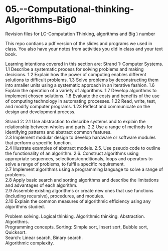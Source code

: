 # 05.--Computational-thinking-Algorithms-Big0

Revision files for LC-Computation Thinking, algorithms and Big ) number

This repo contians a pdf version of the slides and programs we used in class. You also have your notes from activities you did in class and your text book.

Learning intentions covered in this section are:
Strand 1: Computer Systems.
1.1  Describe a systematic process for solving problems and making decisions.
1.2  Explain how the power of computing enables different solutions to difficult problems.
1.3  Solve problems by deconstructing them into smaller units using a systematic approach in an iterative fashion.
1.6  Explain the operation of a variety of algorithms.
1.7  Develop algorithms to implement chosen solutions.
1.8  Evaluate the costs and benefits of the use of computing technology in automating processes.
1.22 Read, write, test, and modify computer programs.
1.23 Reflect and communicate on the design and development process.

Strand 2:
2.1  Use abstraction to describe systems and to explain the relationship between wholes and parts. 
2.2  Use a range of methods for identifying patterns and abstract common features.  
2.3  Implement modular design to develop hardware or software modules that perform a specific function.  
2.4  Illustrate examples of abstract models. 
2.5. Use pseudo code to outline the functionality of an algorithm. 
2.6. Construct algorithms using appropriate sequences, selections/conditionals, loops and operators to solve a range of problems, to fulfil a specific   requirement.  
2.7  Implement algorithms using a programming language to solve a range of problems.  
2.8  Apply basic search and sorting algorithms and describe the limitations and advantages of each algorithm.  
2.9  Assemble existing algorithms or create new ones that use functions (including recursive), procedures, and modules.  
2.10 Explain the common measures of algorithmic efficiency using any algorithms studied. 


Problem solving. 
Logical thinking. 
Algorithmic thinking.
Abstraction. 
Algorithms.    
Programming concepts. 
Sorting: Simple sort, Insert sort, Bubble sort, Quicksort.    
Search: Linear search, Binary search.  
Algorithmic complexity. 
